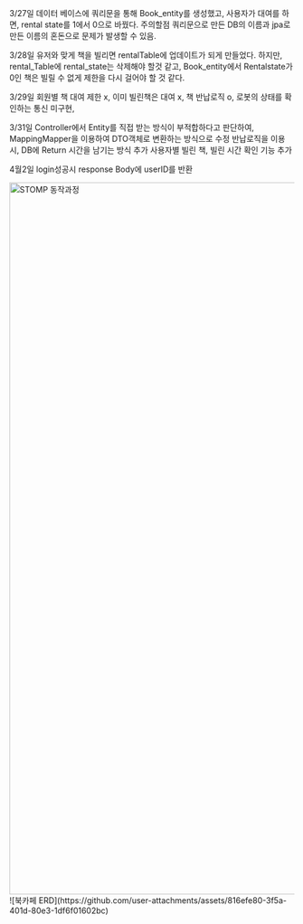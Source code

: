 3/27일
데이터 베이스에 쿼리문을 통해 Book_entity를 생성했고, 사용자가 대여를 하면, rental state를 1에서 0으로 바꿨다.
주의할점 쿼리문으로 만든 DB의 이름과 jpa로 만든 이름의 혼돈으로 문제가 발생할 수 있음.

3/28일
유저와 맞게 책을 빌리면 rentalTable에 업데이트가 되게 만들었다.
하지만, rental_Table에 rental_state는 삭제해야 할것 같고,
Book_entity에서 Rentalstate가 0인 책은 빌릴 수 없게 제한을 다시 걸어야 할 것 같다.

3/29일
회원별 책 대여 제한 x, 이미 빌린책은 대여 x, 책 반납로직 o, 로봇의 상태를 확인하는 통신 미구현,

3/31일
Controller에서 Entity를 직접 받는 방식이 부적합하다고 판단하여, MappingMapper을 이용하여 DTO객체로 변환하는 방식으로 수정
반납로직을 이용시, DB에 Return 시간을 남기는 방식 추가
사용자별 빌린 책, 빌린 시간 확인 기능 추가

4월2일
login성공시 response Body에 userID를 반환


<img width="1260" alt="STOMP 동작과정" src="https://github.com/user-attachments/assets/1c27c954-7fdc-4695-a5db-92f6215231a6" />
![북카페 ERD](https://github.com/user-attachments/assets/816efe80-3f5a-401d-80e3-1df6f01602bc)
